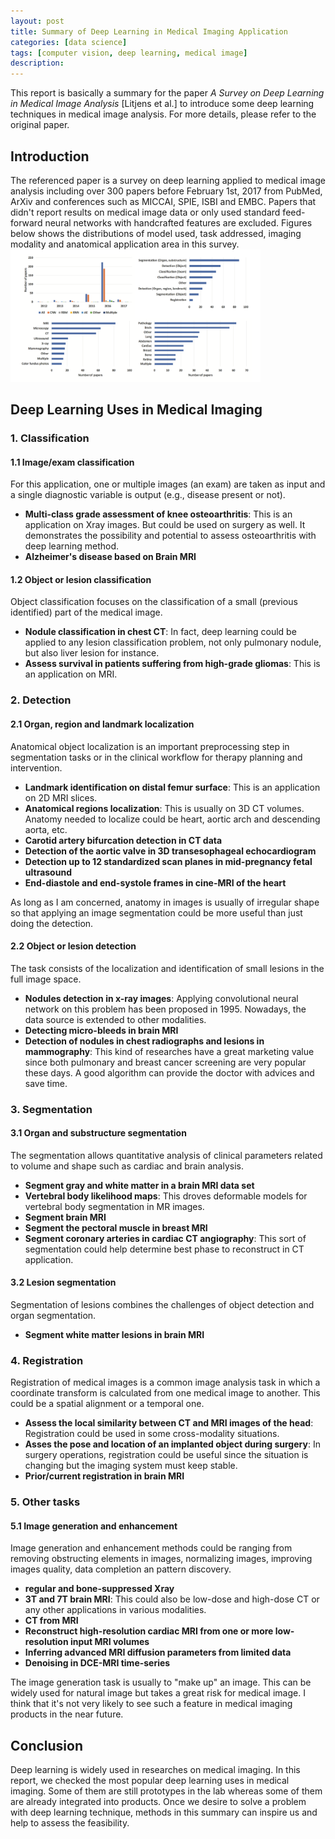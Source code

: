 ```yaml
---
layout: post
title: Summary of Deep Learning in Medical Imaging Application
categories: [data science]
tags: [computer vision, deep learning, medical image]
description: 
---
```


This report is basically a summary for the paper _A Survey on Deep Learning in Medical Image Analysis_ [Litjens et al.] to introduce some deep learning techniques in medical image analysis. For more details, please refer to the original paper.

## Introduction
The referenced paper is a survey on deep learning applied to medical image analysis including over 300 papers before February 1st, 2017 from PubMed, ArXiv and conferences such as MICCAI, SPIE, ISBI and EMBC. Papers that didn't report results on medical image data or only used standard feed-forward neural networks with handcrafted features are excluded. Figures below shows the distributions of model used, task addressed, imaging modality and anatomical application area in this survey.
<img src="/images/2017-11-01-DL-in-Medical/distribution.png" width="400px"/>

## Deep Learning Uses in Medical Imaging
### 1. Classification
#### 1.1 Image/exam classification
For this application, one or multiple images (an exam) are taken as input and a single diagnostic variable is output (e.g., disease present or not).

- **Multi-class grade assessment of knee osteoarthritis**: This is an application on Xray images. But could be used on surgery as well. It demonstrates the possibility and potential to assess osteoarthritis with deep learning method.
- **Alzheimer's disease based on Brain MRI**

#### 1.2 Object or lesion classification
Object classification focuses on the classification of a small (previous identified) part of the medical image.

- **Nodule classification in chest CT**: In fact, deep learning could be applied to any lesion classification problem, not only pulmonary nodule, but also liver lesion for instance.
- **Assess survival in patients suffering from high-grade gliomas**: This is an application on MRI.

### 2. Detection
#### 2.1 Organ, region and landmark localization
Anatomical object localization is an important preprocessing step in segmentation tasks or in the clinical workflow for therapy planning and intervention.

- **Landmark identification on distal femur surface**: This is an application on 2D MRI slices.
- **Anatomical regions localization**: This is usually on 3D CT volumes. Anatomy needed to localize could be heart, aortic arch and descending aorta, etc.
- **Carotid artery bifurcation detection in CT data**
- **Detection of the aortic valve in 3D transesophageal echocardiogram**
- **Detection up to 12 standardized scan planes in mid-pregnancy fetal ultrasound**
- **End-diastole and end-systole frames in cine-MRI of the heart**

As long as I am concerned, anatomy in images is usually of irregular shape so that applying an image segmentation could be more useful than just doing the detection.

#### 2.2 Object or lesion detection
The task consists of the localization and identification of small lesions in the full image space.

- **Nodules detection in x-ray images**: Applying convolutional neural network on this problem has been proposed in 1995. Nowadays, the data source is extended to other modalities.
- **Detecting micro-bleeds in brain MRI**
- **Detection of nodules in chest radiographs and lesions in mammography**: This kind of researches have a great marketing value since both pulmonary and breast cancer screening are very popular these days. A good algorithm can provide the doctor with advices and save time.

### 3. Segmentation
#### 3.1 Organ and substructure segmentation
The segmentation allows quantitative analysis of clinical parameters related to volume and shape such as cardiac and brain analysis.

- **Segment gray and white matter in a brain MRI data set**
- **Vertebral body likelihood maps**: This droves deformable models for vertebral body segmentation in MR images.
- **Segment brain MRI**
- **Segment the pectoral muscle in breast MRI**
- **Segment coronary arteries in cardiac CT angiography**: This sort of segmentation could help determine best phase to reconstruct in CT application.

#### 3.2 Lesion segmentation
Segmentation of lesions combines the challenges of object detection and organ segmentation.

- **Segment white matter lesions in brain MRI**

### 4. Registration
Registration of medical images is a common image analysis task in which a coordinate transform is calculated from one medical image to another. This could be a spatial alignment or a temporal one.

- **Assess the local similarity between CT and MRI images of the head**: Registration could be used in some cross-modality situations.
- **Asses the pose and location of an implanted object during surgery**: In surgery operations, registration could be useful since the situation is changing but the imaging system must keep stable.
- **Prior/current registration in brain MRI**

### 5. Other tasks
#### 5.1 Image generation and enhancement
Image generation and enhancement methods could be ranging from removing obstructing elements in images, normalizing images, improving images quality, data completion an pattern discovery.

- **regular and bone-suppressed Xray**
- **3T and 7T brain MRI**: This could also be low-dose and high-dose CT or any other applications in various modalities.
- **CT from MRI**
- **Reconstruct high-resolution cardiac MRI from one or more low-resolution input MRI volumes**
- **Inferring advanced MRI diffusion parameters from limited data**
- **Denoising in DCE-MRI time-series**

The image generation task is usually to "make up" an image. This can be widely used for natural image but takes a great risk for medical image. I think that it's not very likely to see such a feature in medical imaging products in the near future.

## Conclusion
Deep learning is widely used in researches on medical imaging. In this report, we checked the most popular deep learning uses in medical imaging. Some of them are still prototypes in the lab whereas some of them are already integrated into products. Once we desire to solve a problem with deep learning technique, methods in this summary can inspire us and help to assess the feasibility.
